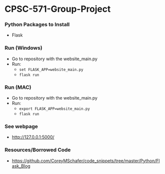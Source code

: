 # CPSC-571-Group-Project

### Python Packages to Install
- Flask

### Run (Windows)
- Go to repository with the website_main.py
- Run:
    - ```set FLASK_APP=website_main.py```
    - ```flask run```
    
### Run (MAC)
- Go to repository with the website_main.py
- Run:
    - ```export FLASK_APP=website_main.py```
    - ```flask run```
    
### See webpage
- http://127.0.0.1:5000/

### Resources/Borrowed Code
- https://github.com/CoreyMSchafer/code_snippets/tree/master/Python/Flask_Blog
